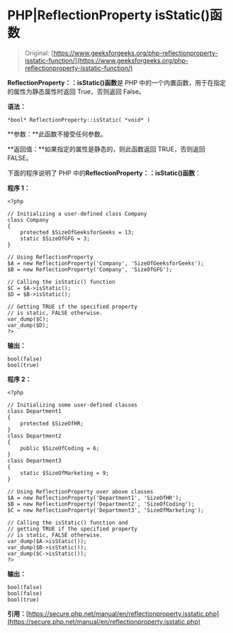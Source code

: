 # PHP|ReflectionProperty isStatic()函数

> Original: [https://www.geeksforgeeks.org/php-reflectionproperty-isstatic-function/](https://www.geeksforgeeks.org/php-reflectionproperty-isstatic-function/)

**ReflectionProperty：：isStatic()函数**是 PHP 中的一个内置函数，用于在指定的属性为静态属性时返回 True，否则返回 False。

**语法：**

```
*bool* ReflectionProperty::isStatic( *void* )
```

**参数：**此函数不接受任何参数。

**返回值：**如果指定的属性是静态的，则此函数返回 TRUE，否则返回 FALSE。

下面的程序说明了 PHP 中的**ReflectionProperty：：isStatic()函数**：

**程序 1：**

```
<?php

// Initializing a user-defined class Company
class Company
{
    protected $SizeOfGeeksforGeeks = 13;
    static $SizeOfGFG = 3;
}

// Using ReflectionProperty 
$A = new ReflectionProperty('Company', 'SizeOfGeeksforGeeks');
$B = new ReflectionProperty('Company', 'SizeOfGFG');

// Calling the isStatic() function
$C = $A->isStatic();
$D = $B->isStatic();

// Getting TRUE if the specified property
// is static, FALSE otherwise.
var_dump($C);
var_dump($D);
?>
```

**输出：**

```
bool(false)
bool(true)

```

**程序 2：**

```
<?php

// Initializing some user-defined classes
class Department1
{
    protected $SizeOfHR;
}
class Department2
{
    public $SizeOfCoding = 6;
}
class Department3
{
    static $SizeOfMarketing = 9;
}

// Using ReflectionProperty over above classes
$A = new ReflectionProperty('Department1', 'SizeOfHR');
$B = new ReflectionProperty('Department2', 'SizeOfCoding');
$C = new ReflectionProperty('Department3', 'SizeOfMarketing');

// Calling the isStatic() function and
// getting TRUE if the specified property
// is static, FALSE otherwise.
var_dump($A->isStatic());
var_dump($B->isStatic());
var_dump($C->isStatic());
?>
```

**输出：**

```
bool(false)
bool(false)
bool(true)

```

**引用：**[https://secure.php.net/manual/en/reflectionproperty.isstatic.php](https://secure.php.net/manual/en/reflectionproperty.isstatic.php)